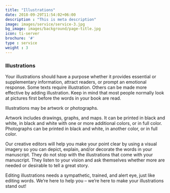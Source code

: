```yaml
---
title: "Illustrations"
date: 2018-09-29T11:54:02+06:00
description : "This is meta description"
image: images/service/service-3.jpg
bg_image: images/background/page-title.jpg
icon: ti-server
brochure: '#'
type : service
weight : 3
---
```


### Illustrations

Your illustrations should have a purpose whether it provides essential or supplementary information, attract readers, or prompt an emotional response. Some texts require illustration. Others can be made more effective by adding illustration. Keep in mind that most people normally look at pictures first before the words in your book are read.

Illustrations may be artwork or photographs.

Artwork includes drawings, graphs, and maps. It can be printed in black and white, in black and white with one or more additional colors, or in full color. Photographs can be printed in black and white, in another color, or in full color.

Our creative editors will help you make your point clear by using a visual imagery so you can depict, explain, and/or decorate the words in your manuscript. They do not stop with the illustrations that come with your manuscript. They listen to your vision and ask themselves whether more are needed or desirable to tell a great story.

Editing illustrations needs a sympathetic, trained, and alert eye, just like editing words. We’re here to help you – we’re here to make your illustrations stand out!

